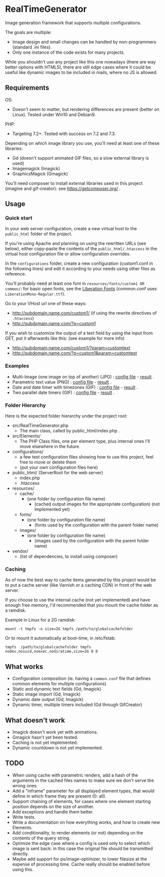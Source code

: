 # RealTimeGenerator #
Image generation framework that supports multiple configurations.

The goals are multiple:
* Image design and small changes can be handled by non-programmers (standard .ini files).
* Only one instance of the code exists for many projects.

While you shouldn't use any project like this one nowadays (there are way better options with HTML5), there are still edge cases where it could be useful like dynamic images to be included in mails, where no JS is allowed.

## Requirements ##
OS:
 * Doesn't seem to matter, but rendering differences are present (better on Linux). Tested under Win10 and Debian9.

PHP:
 * Targeting 7.2+. Tested with success on 7.2 and 7.3.

Depending on which image library you use, you'll need at least one of these libraries:
 * Gd (doesn't support animated GIF files, so a slow external library is used)
 * Imagemagick (Imagick)
 * GraphicsMagick (Gmagick)

You'll need composer to install external libraries used in this project (imagine and gif-creator): see <https://getcomposer.org/> .

## Usage ##

### Quick start ###
In your web server configuration, create a new virtual host to the `public_html` folder of the project.

If you're using Apache and planning on using the rewritten URLs (see below), either copy-paste the contents of the `public_html/.htaccess` in the virtual host configuration file or allow configuration overrides.

In the `configurations` folder, create a new configuration (custom1.conf in the following lines) and edit it according to your needs using other files as reference.

You'll probably need at least one font in `resources/fonts/custom1 OR common/`: for basic open fonts, see the [Liberation Fonts](https://pagure.io/liberation-fonts/) (common.conf uses `LiberationMono-Regular.ttf`).

Go to your VHost url one of these ways:
 * http://subdomain.name.com/custom1/ (if using the rewrite directives of `.htaccess`)
 * http://subdomain.name.com/?p=custom1

If you wish to customize the output of a text field by using the input from GET, put it afterwards like this: (see example for more info)
 * http://subdomain.name.com/custom1/?param=customtext
 * http://subdomain.name.com/?p=custom1&param=customtext


### Examples ###
 * Multi-Image (one image on top of another) (JPG) : [config file](configurations/multiimage.conf) - [result](https://rtg.zero-sum.fr/multiimage) .
 * Parametric text value (PNG) : [config file](configurations/textparam.conf) - [result](https://rtg.zero-sum.fr/textparam?name=test) .
 * Date and date timer with timezones (GIF) : [config file](configurations/timer.conf) - [result](https://rtg.zero-sum.fr/timer) .
 * Two parallel date timers (GIF) : [config file](configurations/multitimer.conf) - [result](https://rtg.zero-sum.fr/multitimer) .

### Folder Hierarchy ###
Here is the expected folder hierarchy under the project root:

 * src/RealTimeGenerator.php
   * The main class, called by public_html/index.php .
 * src/Elements/
   * The PHP Class files, one per element type, plus internal ones I'll move elsewhere in the future.
 * configurations/
   * a few test configuration files showing how to use this project, feel free to move or delete them 
   * (put your own configuration files here)
 * public_html/ (ServerRoot for the web server)
   * index.php
   * .htaccess
 * resources/
   * cache/
     * (one folder by configuration file name)
       * (cached output images for the appropriate configuration) (not implemented yet)
   * fonts/
     * (one folder by configuration file name)
       * (fonts used by the configuration with the parent folder name)
   * images/
     * (one folder by configuration file name)
       * (images used by the configuration with the parent folder name)
 * vendor/
   * (list of dependencies, to install using composer)

### Caching ###
As of now the best way to cache items generated by this project would be to put a cache server (like Varnish or a caching CDN) in front of the web server.

If you choose to use the internal cache (not yet implemented) and have enough free memory, I'd recommended that you mount the cache folder as a ramdisk.

Example in Linux for a 2G ramdisk:

`mount -t tmpfs -o size=2G tmpfs /path/to/globalcachefolder`

Or to mount it automatically at boot-time, in /etc/fstab:

`tmpfs  /path/to/globalcachefolder tmpfs nodev,nosuid,noexec,nodiratime,size=2G 0 0`


## What works ##
* Configuration composition (ie. having a `common.conf` file that defines common elements for multiple configurations)
* Static and dynamic text fields (Gd, Imagick)
* Static image import (Gd, Imagick)
* Dynamic date output (Gd, Imagick)
* Dynamic timer, multiple timers included (Gd through GifCreator)

## What doesn't work ##
* Imagick doesn't work yet with animations.
* Gmagick hasn't yet been tested.
* Caching is not yet implemented.
* Dynamic countdown is not yet implemented.

## TODO ##
* When using cache with parametric renders, add a hash of the arguments in the cached files names to make sure we don't serve the wrong ones.
* Add a "inframe" parameter for all displayed element types, that would define in which frame they are present (0: all).
* Support chaining of elements, for cases where one element starting position depends on the size of another.
* Add exceptions and handle them better.
* Write tests.
* Write a documentation on how everything works, and how to create new Elements.
* Add conditionality, to render elements (or not) depending on the contents of the query string.
* Optimize the edge case where a config is used only to select which image is sent back: in this case the original file should be transmitted directly.
* Maybe add support for ps/image-optimizer, to lower filesize at the expense of processing time. Cache really should be enabled before using this.
